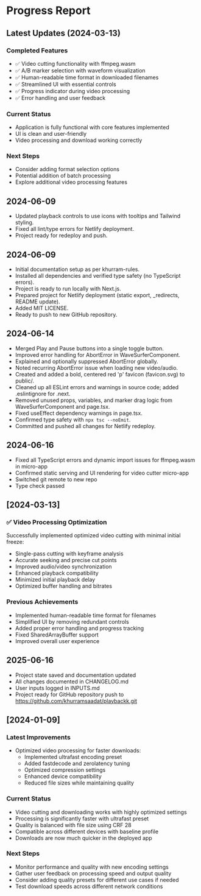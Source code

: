 # Progress Report

## Latest Updates (2024-03-13)

### Completed Features
- ✅ Video cutting functionality with ffmpeg.wasm
- ✅ A/B marker selection with waveform visualization
- ✅ Human-readable time format in downloaded filenames
- ✅ Streamlined UI with essential controls
- ✅ Progress indicator during video processing
- ✅ Error handling and user feedback

### Current Status
- Application is fully functional with core features implemented
- UI is clean and user-friendly
- Video processing and download working correctly

### Next Steps
- Consider adding format selection options
- Potential addition of batch processing
- Explore additional video processing features

## 2024-06-09
- Updated playback controls to use icons with tooltips and Tailwind styling.
- Fixed all lint/type errors for Netlify deployment.
- Project ready for redeploy and push.

## 2024-06-09
- Initial documentation setup as per khurram-rules.
- Installed all dependencies and verified type safety (no TypeScript errors).
- Project is ready to run locally with Next.js.
- Prepared project for Netlify deployment (static export, _redirects, README update).
- Added MIT LICENSE.
- Ready to push to new GitHub repository. 

## 2024-06-14
- Merged Play and Pause buttons into a single toggle button.
- Improved error handling for AbortError in WaveSurferComponent.
- Explained and optionally suppressed AbortError globally.
- Noted recurring AbortError issue when loading new video/audio.
- Created and added a bold, centered red 'p' favicon (favicon.svg) to public/.
- Cleaned up all ESLint errors and warnings in source code; added .eslintignore for .next.
- Removed unused props, variables, and marker drag logic from WaveSurferComponent and page.tsx.
- Fixed useEffect dependency warnings in page.tsx.
- Confirmed type safety with `npx tsc --noEmit`.
- Committed and pushed all changes for Netlify redeploy. 

## 2024-06-16
- Fixed all TypeScript errors and dynamic import issues for ffmpeg.wasm in micro-app
- Confirmed static serving and UI rendering for video cutter micro-app
- Switched git remote to new repo
- Type check passed 

## [2024-03-13]

### ✅ Video Processing Optimization
Successfully implemented optimized video cutting with minimal initial freeze:
- Single-pass cutting with keyframe analysis
- Accurate seeking and precise cut points
- Improved audio/video synchronization
- Enhanced playback compatibility
- Minimized initial playback delay
- Optimized buffer handling and bitrates

### Previous Achievements
- Implemented human-readable time format for filenames
- Simplified UI by removing redundant controls
- Added proper error handling and progress tracking
- Fixed SharedArrayBuffer support
- Improved overall user experience 

## 2025-06-16
- Project state saved and documentation updated
- All changes documented in CHANGELOG.md
- User inputs logged in INPUTS.md
- Project ready for GitHub repository push to https://github.com/khurramsaadat/playbackk.git 

## [2024-01-09]
### Latest Improvements
- Optimized video processing for faster downloads:
  - Implemented ultrafast encoding preset
  - Added fastdecode and zerolatency tuning
  - Optimized compression settings
  - Enhanced device compatibility
  - Reduced file sizes while maintaining quality

### Current Status
- Video cutting and downloading works with highly optimized settings
- Processing is significantly faster with ultrafast preset
- Quality is balanced with file size using CRF 28
- Compatible across different devices with baseline profile
- Downloads are now much quicker in the deployed app

### Next Steps
- Monitor performance and quality with new encoding settings
- Gather user feedback on processing speed and output quality
- Consider adding quality presets for different use cases if needed
- Test download speeds across different network conditions 